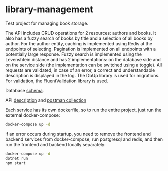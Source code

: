 # library-management

Test project for managing book storage.

The API includes CRUD operations for 2 resources: authors and books. It also has a fuzzy search of books by title and a selection of all books by author. For the author entity, caching is implemented using Redis at the endpoints of selecting. Pagination is implemented on all endpoints with a potentially large response. Fuzzy search is implemented using the Levenshtein distance and has 2 implementations: on the database side and on the service side (the implementation can be switched using a toggle). All requests are validated, in case of an error, a correct and understandable description is displayed in the log. The DbUp library is used for migrations. For validation, the FluentValidation library is used.

Database [schema](./library-management-backend/Resources/Db). 

API [description](./library-management-backend/Resources/Http) and [postman collection](./library-management-backend/Resources/Postman)

Each service has its own dockerfile, so to run the entire project, just run the external docker-compose:

```bash
docker-compose up -d
```

if an error occurs during startup, you need to remove the frontend and backend services from docker-compose, run postgresql and redis, and then run the frontend and backend locally separately:

```bash
docker-compose up -d
dotnet run
npm start
```
